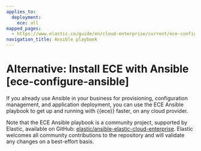```yaml
---
applies_to:
  deployment:
    ece: all
mapped_pages:
  - https://www.elastic.co/guide/en/cloud-enterprise/current/ece-configure-ansible.html
navigation_title: Ansible playbook
---
```


# Alternative: Install ECE with Ansible [ece-configure-ansible]

If you already use Ansible in your business for provisioning, configuration management, and application deployment, you can use the ECE Ansible playbook to get up and running with {{ece}} faster, on any cloud provider.

Note that the ECE Ansible playbook is a community project, supported by Elastic, available on GitHub: [elastic/ansible-elastic-cloud-enterprise](https://github.com/elastic/ansible-elastic-cloud-enterprise). Elastic welcomes all community contributions to the repository and will validate any changes on a best-effort basis.

